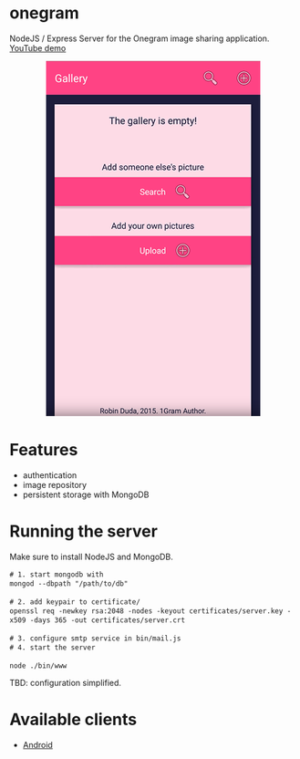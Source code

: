 # onegram
NodeJS / Express Server for the Onegram image sharing application. [YouTube demo](https://www.youtube.com/watch?v=86SiHCIcKv0)

<p align="center">
  <img src="onegram.png">
</p>

# Features
- authentication
- image repository
- persistent storage with MongoDB

# Running the server
Make sure to install NodeJS and MongoDB.

```console
# 1. start mongodb with
mongod --dbpath "/path/to/db"

# 2. add keypair to certificate/
openssl req -newkey rsa:2048 -nodes -keyout certificates/server.key -x509 -days 365 -out certificates/server.crt

# 3. configure smtp service in bin/mail.js
# 4. start the server

node ./bin/www
```

TBD: configuration simplified.

# Available clients
- [Android](https://github.com/codingchili/onegram-android)
